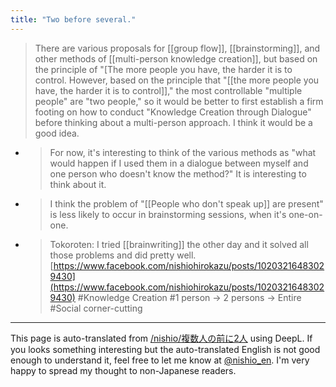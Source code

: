 ```yaml
---
title: "Two before several."
---
```


>  There are various proposals for [[group flow]], [[brainstorming]], and other methods of [[multi-person knowledge creation]], but based on the principle of "[The more people you have, the harder it is to control. However, based on the principle that "[[the more people you have, the harder it is to control]]," the most controllable "multiple people" are "two people," so it would be better to first establish a firm footing on how to conduct "Knowledge Creation through Dialogue" before thinking about a multi-person approach. I think it would be a good idea.
- > For now, it's interesting to think of the various methods as "what would happen if I used them in a dialogue between myself and one person who doesn't know the method?" It is interesting to think about it.
- > I think the problem of "[[People who don't speak up]] are present" is less likely to occur in brainstorming sessions, when it's one-on-one.
- > Tokoroten: I tried [[brainwriting]] the other day and it solved all those problems and did pretty well.
[https://www.facebook.com/nishiohirokazu/posts/10203216483029430](https://www.facebook.com/nishiohirokazu/posts/10203216483029430)
#Knowledge Creation
#1 person -> 2 persons -> Entire
#Social corner-cutting

---
This page is auto-translated from [/nishio/複数人の前に2人](https://scrapbox.io/nishio/複数人の前に2人) using DeepL. If you looks something interesting but the auto-translated English is not good enough to understand it, feel free to let me know at [@nishio_en](https://twitter.com/nishio_en). I'm very happy to spread my thought to non-Japanese readers.